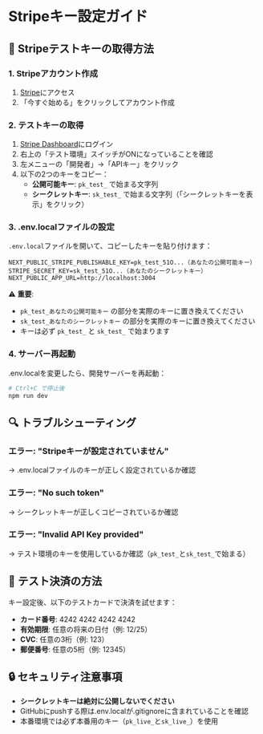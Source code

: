 # Stripeキー設定ガイド

## 📝 Stripeテストキーの取得方法

### 1. Stripeアカウント作成
1. [Stripe](https://stripe.com/jp)にアクセス
2. 「今すぐ始める」をクリックしてアカウント作成

### 2. テストキーの取得
1. [Stripe Dashboard](https://dashboard.stripe.com)にログイン
2. 右上の「テスト環境」スイッチがONになっていることを確認
3. 左メニューの「開発者」→「APIキー」をクリック
4. 以下の2つのキーをコピー：
   - **公開可能キー**: `pk_test_` で始まる文字列
   - **シークレットキー**: `sk_test_` で始まる文字列（「シークレットキーを表示」をクリック）

### 3. .env.localファイルの設定

`.env.local`ファイルを開いて、コピーしたキーを貼り付けます：

```env
NEXT_PUBLIC_STRIPE_PUBLISHABLE_KEY=pk_test_51O...（あなたの公開可能キー）
STRIPE_SECRET_KEY=sk_test_51O...（あなたのシークレットキー）
NEXT_PUBLIC_APP_URL=http://localhost:3004
```

⚠️ **重要**: 
- `pk_test_あなたの公開可能キー` の部分を実際のキーに置き換えてください
- `sk_test_あなたのシークレットキー` の部分を実際のキーに置き換えてください
- キーは必ず `pk_test_` と `sk_test_` で始まります

### 4. サーバー再起動

.env.localを変更したら、開発サーバーを再起動：

```bash
# Ctrl+C で停止後
npm run dev
```

## 🔍 トラブルシューティング

### エラー: "Stripeキーが設定されていません"
→ .env.localファイルのキーが正しく設定されているか確認

### エラー: "No such token"
→ シークレットキーが正しくコピーされているか確認

### エラー: "Invalid API Key provided"
→ テスト環境のキーを使用しているか確認（`pk_test_`と`sk_test_`で始まる）

## 📱 テスト決済の方法

キー設定後、以下のテストカードで決済を試せます：

- **カード番号**: 4242 4242 4242 4242
- **有効期限**: 任意の将来の日付（例: 12/25）
- **CVC**: 任意の3桁（例: 123）
- **郵便番号**: 任意の5桁（例: 12345）

## 🔒 セキュリティ注意事項

- **シークレットキーは絶対に公開しないでください**
- GitHubにpushする際は.env.localが.gitignoreに含まれていることを確認
- 本番環境では必ず本番用のキー（`pk_live_`と`sk_live_`）を使用
